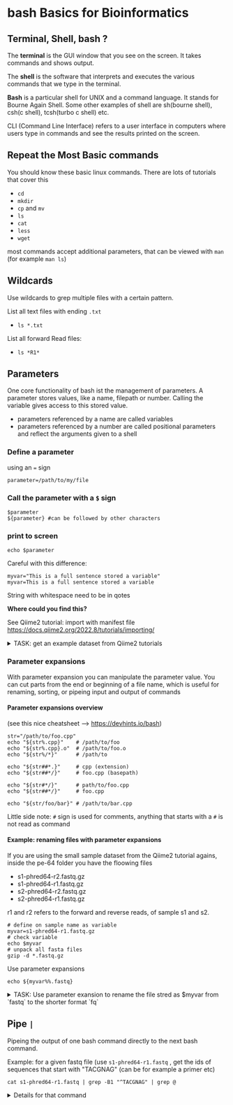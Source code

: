 # bash Basics for Bioinformatics

## Terminal, Shell, bash ?
The **terminal** is the GUI window that you see on the screen. It takes commands and shows output.

The **shell** is the software that interprets and executes the various commands that we type in the terminal.

**Bash** is a particular shell for UNIX and a command language.  It stands for Bourne Again Shell. Some other examples of shell are sh(bourne shell), csh(c shell), tcsh(turbo c shell) etc.

CLI (Command Line Interface) refers to a user interface in computers where users type in commands and see the results printed on the screen.

## Repeat the Most Basic commands 
You should know these basic linux commands. There are lots of tutorials that cover this
- `cd`   
- `mkdir`   
- `cp` and `mv`
- `ls`
- `cat`
- `less`
- `wget`

most commands accept additional parameters, that can be viewed with `man` (for example `man ls`)
## Wildcards
Use wildcards to grep multiple files with a certain pattern.

List all text files with ending `.txt`<br>
- `ls *.txt`

List all forward Read files:
- `ls *R1*` 


## Parameters

One core functionality of bash ist the management of parameters. A parameter stores values, like a name, filepath or number. Calling the variable gives access to this stored value. 
- parameters referenced by a name are called variables 
- parameters referenced by a number are called positional parameters and reflect the arguments given to a shell


### Define a parameter
using an `=` sign
```
parameter=/path/to/my/file
```
###  Call the parameter with a `$` sign

```
$parameter
${parameter} #can be followed by other characters
```
### print to screen
```
echo $parameter
```

Careful with this difference:

```
myvar="This is a full sentence stored a variable"
myvar=This is a full sentence stored a variable
```
String with whitespace need to be in qotes

**Where could you find this?** 

See Qiime2 tutorial: import with manifest file <br>
https://docs.qiime2.org/2022.8/tutorials/importing/ 


<details>
<summary>TASK: get an example dataset from Qiime2 tutorials</summary>

First get this small example dataset to play around with
```
# dowload folder with sequences
wget  "https://data.qiime2.org/2022.8/tutorials/importing/pe-64.zip"
# download manifest file
wget \
  -O "pe-64-manifest" \
  "https://data.qiime2.org/2022.8/tutorials/importing/pe-64-manifest"
# unpack 
unzip -q pe-64.zip
  ```

Print manifest file to screen: where is the parameter?
<details>
<summary>Solution</summary>
```cat pe-64-manifest```

--> the $PWD 
</details>

Print only sample ids to screen (use cut ...)

<details>
<summary>Solution</summary>
```cut -f1 pe-64-manifest```
Prints only the first column of tab delimited file
</details>

</details>

### Parameter expansions 
With parameter expansion you can manipulate the parameter value. You can cut parts from the end or beginning of a file name, which is useful for renaming, sorting, or pipeing input and output of commands

#### Parameter expansions overview

(see this nice cheatsheet --> https://devhints.io/bash)
```
str="/path/to/foo.cpp"
echo "${str%.cpp}"    # /path/to/foo
echo "${str%.cpp}.o"  # /path/to/foo.o
echo "${str%/*}"      # /path/to

echo "${str##*.}"     # cpp (extension)
echo "${str##*/}"     # foo.cpp (basepath)

echo "${str#*/}"      # path/to/foo.cpp
echo "${str##*/}"     # foo.cpp

echo "${str/foo/bar}" # /path/to/bar.cpp
```
Little side note: `#` sign is used for comments, anything that starts with a `#` is not read as command

####  Example: renaming files with parameter expansions
If you are using the small sample dataset from the Qiime2 tutorial agains, inside the pe-64 folder you have the floowing files

- s1-phred64-r2.fastq.gz
- s1-phred64-r1.fastq.gz
- s2-phred64-r2.fastq.gz
- s2-phred64-r1.fastq.gz

r1 and r2 refers to the forward and reverse reads, of sample s1 and s2.


```
# define on sample name as variable
myvar=s1-phred64-r1.fastq.gz
# check variable
echo $myvar
# unpack all fasta files
gzip -d *.fastq.gz
```
Use parameter expansions
```
echo ${myvar%%.fastq}
```
<details>
<summary>TASK: Use parameter exansion to rename the file stred as $myvar from `fastq` to the shorter format `fq`</summary>

Remember: renaming is done with `mv old-file newfile`

If files are in zipped format `.fastq.gz`, rename to `fq.gz`

<details>
<summary>Solution</summary>

```
mv $myvar ${myvar%%.fastq.gz}.fq.gz
```

Hint: 
This becomes powerful when combined with loops

```
for file in *.fastq.gz;  mv $file ${file%%.fastq.gz}.fq.gz; done
```

</details>
</details>




## Pipe `|`

Pipeing the output of one bash command directly to the next bash command.

Example: for a given fastq file (use `s1-phred64-r1.fastq` , get the ids of sequences that start with "TACGNAG" (can be for example a primer etc)

```
cat s1-phred64-r1.fastq | grep -B1 "^TACGNAG" | grep @
``` 

<details>
<summary>Details for that command</summary>

try the commands in order to see what happens

First read file:
```
cat s1-phred64-r1.fastq
```
now search for patterns with grep 
```
cat s1-phred64-r1.fastq | grep "^TACGNAG"   # the ^ sign means: only search for string that have this pattern at the beginning
```
but this only print the line with the pattren, to get the id, add the line above
```
cat s1-phred64-r1.fastq | grep -B1 "^TACGNAG" 
```
now keep only the id (starts with `@` sign )

```
cat s1-phred64-r1.fastq | grep -B1 "^TACGNAG" | grep @
```
</details>

